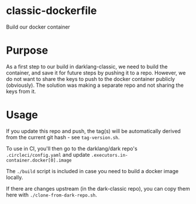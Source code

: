# classic-dockerfile

Build our docker container

# Purpose

As a first step to our build in darklang-classic, we need to build the container,
and save it for future steps by pushing it to a repo. However, we do not want
to share the keys to push to the docker container publicly (obviously). The
solution was making a separate repo and not sharing the keys from it.

# Usage

If you update this repo and push, the tag(s) will be automatically derived from
the current git hash - see `tag-version.sh`.

To use in CI, you'll then go to the darklang/dark repo's `.circleci/config.yaml`
and update `.executors.in-container.docker[0].image`

The `./build` script is included in case you need to build a docker image locally.

If there are changes upstream (in the dark-classic repo), you can copy them here
with `./clone-from-dark-repo.sh`.